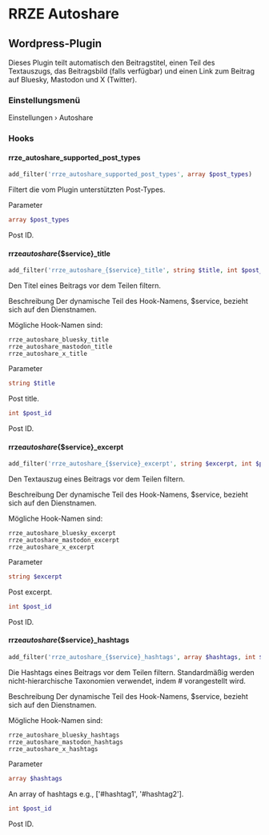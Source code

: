 # RRZE Autoshare

## Wordpress-Plugin

Dieses Plugin teilt automatisch den Beitragstitel, einen Teil des Textauszugs, das Beitragsbild (falls verfügbar) und einen Link zum Beitrag auf Bluesky, Mastodon und X (Twitter).

### Einstellungsmenü

Einstellungen › Autoshare

### Hooks

#### rrze_autoshare_supported_post_types

```php
add_filter('rrze_autoshare_supported_post_types', array $post_types)
```

Filtert die vom Plugin unterstützten Post-Types.

Parameter

```php
array $post_types
```

Post ID.

#### rrze*autoshare*{$service}\_title

```php
add_filter('rrze_autoshare_{$service}_title', string $title, int $post_id)
```

Den Titel eines Beitrags vor dem Teilen filtern.

Beschreibung
Der dynamische Teil des Hook-Namens, $service, bezieht sich auf den Dienstnamen.

Mögliche Hook-Namen sind:

```text
rrze_autoshare_bluesky_title
rrze_autoshare_mastodon_title
rrze_autoshare_x_title
```

Parameter

```php
string $title
```

Post title.

```php
int $post_id
```

Post ID.

#### rrze*autoshare*{$service}\_excerpt

```php
add_filter('rrze_autoshare_{$service}_excerpt', string $excerpt, int $post_id)
```

Den Textauszug eines Beitrags vor dem Teilen filtern.

Beschreibung
Der dynamische Teil des Hook-Namens, $service, bezieht sich auf den Dienstnamen.

Mögliche Hook-Namen sind:

```text
rrze_autoshare_bluesky_excerpt
rrze_autoshare_mastodon_excerpt
rrze_autoshare_x_excerpt
```

Parameter

```php
string $excerpt
```

Post excerpt.

```php
int $post_id
```

Post ID.

#### rrze*autoshare*{$service}\_hashtags

```php
add_filter('rrze_autoshare_{$service}_hashtags', array $hashtags, int $post_id)
```

Die Hashtags eines Beitrags vor dem Teilen filtern. Standardmäßig werden nicht-hierarchische Taxonomien verwendet, indem # vorangestellt wird.

Beschreibung
Der dynamische Teil des Hook-Namens, $service, bezieht sich auf den Dienstnamen.

Mögliche Hook-Namen sind:

```text
rrze_autoshare_bluesky_hashtags
rrze_autoshare_mastodon_hashtags
rrze_autoshare_x_hashtags
```

Parameter

```php
array $hashtags
```

An array of hashtags e.g., ['#hashtag1', '#hashtag2'].

```php
int $post_id
```

Post ID.
